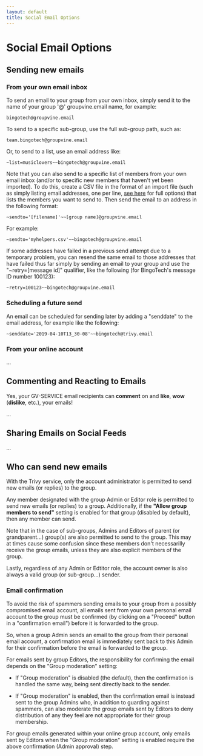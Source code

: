 ```yaml
---
layout: default
title: Social Email Options
---
```


# Social Email Options

## Sending new emails


### From your own email inbox

To send an email to your group from your own inbox, simply send it to
the name of your group '@' groupvine.email name, for example:

```
bingotech@groupvine.email
```

<div class="gv">

To send to a specific sub-group, use the full sub-group path, such as:

```
team.bingotech@groupvine.email
```

Or, to send to a list, use an email address like:

```
~list=musiclovers~~bingotech@groupvine.email
```

</div>

<div class="adv">

Note that you can also send to a specific list of members from your
own email inbox (and/or to specific new members that haven't yet been
imported). To do this, create a CSV file in the format of an import
file (such as simply listing email addresses, one per line,
[see here](../membership/importing?view=GV-SET-VIEW) for full options)
that lists the members you want to send to.
Then send the email to an address in the following format:

```
~sendto='[filename]'~~[group name]@groupvine.email
```

For example:

```
~sendto='myhelpers.csv'~~bingotech@groupvine.email
```

</div>

<div class="adv">

If some addresses have failed in a previous send attempt due to a
temporary problem, you can resend the same email to those addresses
that have failed thus far simply by sending an email to your group and
use the "~retry=[message id]" qualifier, like the following (for
BingoTech's message ID number 100123):

```
~retry=100123~~bingotech@groupvine.email
```

</div>

<div class="adv">

### Scheduling a future send

An email can be scheduled for sending later by adding a "senddate" to
the email address, for example like the following:

```
~senddate='2019-04-10T13_30-08'~~bingotech@trivy.email
```

</div>


### From your online account

...

## Commenting and Reacting to Emails

Yes, your GV-SERVICE email recipients can **comment** on and **like**,
**wow** (**dislike**, etc.), your emails!

...

## Sharing Emails on Social Feeds

...

## Who can send new emails

<div class="trivy only">

  With the Trivy service, only the account administrator is permitted to send 
  new emails (or replies) to the group.

</div>

<div class="gv">

Any member designated with the group Admin or Editor role is permitted
to send new emails (or replies) to a group.  Additionally, if the
**"Allow group members to send"** setting is enabled for that group
(disabled by default), then any member can send.

</div>

<div class="adv">

Note that in the case of sub-groups, Admins and Editors of parent (or
grandparent...) group(s) are also permitted to send to the group.  This
may at times cause some confusion since these members don't
necessarilly receive the group emails, unless they are also explicit members
of the group.
     
</div>

<div class="support">

Lastly, regardless of any Admin or Edtitor role, the account owner is also always a valid
group (or sub-group...) sender.

</div>


### Email confirmation

To avoid the risk of spammers sending emails to your group from a
possibly compromised email account, all emails sent from your own
personal email account to the group must be confirmed (by clicking on
a "Proceed" button in a "confirmation email") before it is forwarded
to the group.

So, when a group Admin sends an email to the group from their personal
email account, a confirmation email is immediately sent back to this
Admin for their confirmation before the email is forwarded to the
group.

<div class="gv">

For emails sent by group Editors, the responsibility for confirming
the email depends on the "Group moderation" setting:

* If "Group moderation" is disabled (the default), then the confirmation 
  is handled the same way, being sent directly back to the sender.  

* If "Group moderation" is enabled, then the confirmation email is
  instead sent to the group Admins who, in addition to guarding
  against spammers, can also moderate the group emails sent by Editors
  to deny distribution of any they feel are not appropriate for their
  group membership.

For group emails generated within your online group account, only
emails sent by Editors when the "Group moderation" setting is enabled
require the above confirmation (Admin approval) step.

</div>


